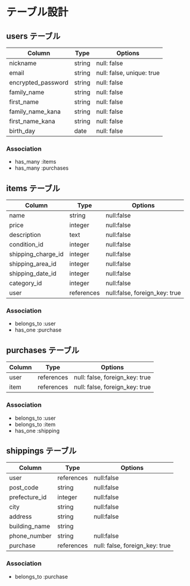# テーブル設計

## users テーブル

| Column             | Type    | Options                    |
| -------------------| ------  | -------------------------- |
| nickname           | string  | null: false                |
| email              | string  | null: false, unique: true  |
| encrypted_password | string  | null: false                |
| family_name        | string  | null: false                |
| first_name         | string  | null: false                |
| family_name_kana   | string  | null: false                |
| first_name_kana    | string  | null: false                |
| birth_day          | date    | null: false                |

### Association

- has_many :items
- has_many :purchases

## items テーブル

| Column              | Type       | Options                       |
| ------------------- | ---------- | ----------------------------- |
| name                | string     | null:false                    |
| price               | integer    | null:false                    |
| description         | text       | null:false                    |
| condition_id        | integer    | null:false                    |
| shipping_charge_id  | integer    | null:false                    |
| shipping_area_id    | integer    | null:false                    |
| shipping_date_id    | integer    | null:false                    |
| category_id         | integer    | null:false                    |
| user                | references | null:false, foreign_key: true |

### Association

- belongs_to :user
- has_one :purchase

## purchases テーブル

| Column | Type        | Options                        |
| -------| ----------- | ------------------------------ |
| user   | references  | null: false, foreign_key: true |
| item   | references  | null: false, foreign_key: true |

### Association

- belongs_to :user
- belongs_to :item
- has_one :shipping

## shippings テーブル

| Column           | Type       | Options                        |
| ---------------- | ---------- | ------------------------------ |
| user             | references | null:false                     |
| post_code        | string     | null:false                     |
| prefecture_id    | integer    | null:false                     | 
| city             | string     | null:false                     |
| address          | string     | null:false                     |
| building_name    | string     |                                |
| phone_number     | string     | null:false                     |    
| purchase         | references | null: false, foreign_key: true |
### Association

- belongs_to :purchase
